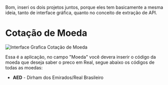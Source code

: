 <p>Bom, inseri os dois projetos juntos, porque eles tem basicamente a mesma ideia, tanto de interface gráfica, quanto no conceito de extração de API.</p>

<h1>Cotação de Moeda</h1>

![Interface Grafica Cotação de Moeda](https://user-images.githubusercontent.com/98194579/172523185-0092786a-d60e-45b4-8a98-c1054388c632.png)

<p>Essa é a aplicação, no campo "Moeda" você devera inserir o código da moeda que deseja saber o preco em Real, segue abaixo os códigos de todas as moedas:</p>

<ul>
  <li> <b>AED</b> - Dirham dos Emirados/Real Brasileiro</li>
</ul>

